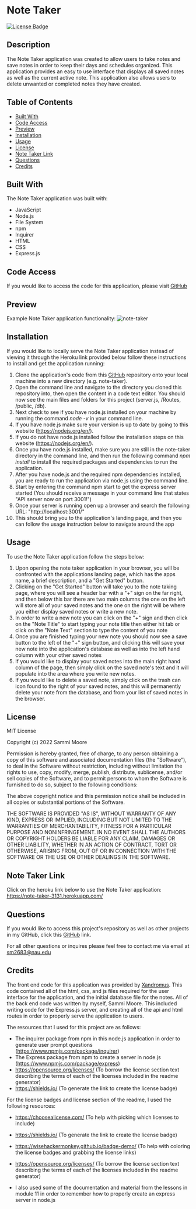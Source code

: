 # Note Taker

[![License Badge](https://img.shields.io/badge/license-MIT-green)](https://opensource.org/licenses/MIT)

## Description
The Note Taker application was created to allow users to take notes and save notes in order to keep their days and schedules organized. This application provides an easy to use interface that displays all saved notes as well as the current active note. This application also allows users to delete unwanted or completed notes they have created. 

## Table of Contents
  * [Built With](#built-with)
  * [Code Access](#code-access)
  * [Preview](#preview)
  * [Installation](#installation)
  * [Usage](#usage)
  * [License](#license)
  * [Note Taker Link](#note-taker-link)
  * [Questions](#questions)
  * [Credits](#credits)

## Built With

The Note Taker application was built with:
- JavaScript
- Node.js
- File System
- npm
- Inquirer
- HTML
- CSS
- Express.js

## Code Access

If you would like to access the code for this application, please visit [GitHub](https://github.com/sm3131/note-taker)

## Preview
Example Note Taker application functionality:
![note-taker](./images/note-taker-app.png)

## Installation
If you would like to locally serve the Note Taker application instead of viewing it through the Heroku link provided below follow these instructions to install and get the application running:
1. Clone the application's code from this [GitHub](https://github.com/sm3131/note-taker) repository onto your local machine into a new directory (e.g. note-taker).
2. Open the command line and navigate to the directory you cloned this repository into, then open the content in a code text editor. You should now see the main files and folders for this project (server.js, /Routes, /public, /db).
3. Next check to see if you have node.js installed on your machine by running the command *node -v* in your command line.
4. If you have node.js make sure your version is up to date by going to this website (https://nodejs.org/en/).
5. If you do not have node.js installed follow the installation steps on this website (https://nodejs.org/en/).
6. Once you have node.js installed, make sure you are still in the note-taker directory in the command line, and then run the following command *npm install* to install the required packages and dependencies to run the application.
7. After you have node.js and the required npm dependencies installed, you are ready to run the application via node.js using the command line.
8. Start by entering the command npm start to get the express server started (You should receive a message in your command line that states "API server now on port 3001!")
9. Once your server is running open up a browser and search the following URL: "http://localhost:3001/"
10. This should bring you to the application's landing page, and then you can follow the usage instruction below to navigate around the app

## Usage
To use the Note Taker application follow the steps below:
1. Upon opening the note taker application in your browser, you will be confronted with the applications landing page, which has the apps name, a brief description, and a "Get Started" button.
2. Clicking on the "Get Started" button will take you to the note taking page, where you will see a header bar with a "+" sign on the far right, and then below this bar there are two main columns the one on the left will store all of your saved notes and the one on the right will be where you either display saved notes or write a new note.
3. In order to write a new note you can click on the "+" sign and then click on the "Note Title" to start typing your note title then either hit tab or click on the "Note Text" section to type the content of you note 
4. Once you are finished typing your new note you should now see a save button to the left of the "+" sign button, and clicking this will save your new note into the application's database as well as into the left hand column with your other saved notes
5. If you would like to display your saved notes into the main right hand column of the page, then simply click on the saved note's text and it will populate into the area where you write new notes. 
6. If you would like to delete a saved note, simply click on the trash can icon found to the right of your saved notes, and this will permanently delete your note from the database, and from your list of saved notes in the browser.

## License

MIT License

Copyright (c) 2022 Sammi Moore

Permission is hereby granted, free of charge, to any person obtaining a copy
of this software and associated documentation files (the "Software"), to deal
in the Software without restriction, including without limitation the rights
to use, copy, modify, merge, publish, distribute, sublicense, and/or sell
copies of the Software, and to permit persons to whom the Software is
furnished to do so, subject to the following conditions:

The above copyright notice and this permission notice shall be included in all
copies or substantial portions of the Software.

THE SOFTWARE IS PROVIDED "AS IS", WITHOUT WARRANTY OF ANY KIND, EXPRESS OR
IMPLIED, INCLUDING BUT NOT LIMITED TO THE WARRANTIES OF MERCHANTABILITY,
FITNESS FOR A PARTICULAR PURPOSE AND NONINFRINGEMENT. IN NO EVENT SHALL THE
AUTHORS OR COPYRIGHT HOLDERS BE LIABLE FOR ANY CLAIM, DAMAGES OR OTHER
LIABILITY, WHETHER IN AN ACTION OF CONTRACT, TORT OR OTHERWISE, ARISING FROM,
OUT OF OR IN CONNECTION WITH THE SOFTWARE OR THE USE OR OTHER DEALINGS IN THE
SOFTWARE.

## Note Taker Link

Click on the heroku link below to use the Note Taker application:
https://note-taker-3131.herokuapp.com/

## Questions

If you would like to access this project's repository as well as other projects in my GitHub, click this [GitHub](https://github.com/sm3131) link. 

For all other questions or inquires please feel free to contact me via email at [sm2683@nau.edu](mailto:sm2683@nau.edu)

## Credits

The front end code for this application was provided by [Xandromus](https://github.com/coding-boot-camp/miniature-eureka). This code contained all of the html, css, and js files required for the user interface for the application, and the initial database file for the notes.
All of the back end code was written by myself, Sammi Moore. This included writing code for the Express.js server, and creating all of the api and html routes in order to properly serve the application to users. 

The resources that I used for this project are as follows:

- The inquirer package from npm in this node.js application in order to generate user prompt questions (https://www.npmjs.com/package/inquirer)
- The Express package from npm to create a server in node.js (https://www.npmjs.com/package/express)
- https://opensource.org/licenses/ (To borrow the license section text describing the terms of each of the licenses included in the readme generator)
- https://shields.io/ (To generate the link to create the license badge)

For the license badges and license section of the readme, I used the following resources:
- https://choosealicense.com/ (To help with picking which licenses to include)
- https://shields.io/ (To generate the link to create the license badge)
- https://wisehackermonkey.github.io/badge-demo/ (To help with coloring the license badges and grabbing the license links)
- https://opensource.org/licenses/ (To borrow the license section text describing the terms of each of the licenses included in the readme generator)

- I also used some of the documentation and material from the lessons in module 11 in order to remember how to properly create an express server in node.js